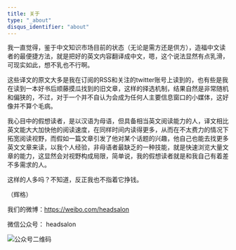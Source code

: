 ```yaml
---
title: 关于
type: "_about"
disqus_identifier: "about"
---
```


我一直觉得，鉴于中文知识市场目前的状态（无论是需方还是供方），造福中文读者的最便捷方法，就是把好的英文内容翻译成中文，嗯，这个说法显然有点乳滑，可现实如此，想不乳也不行啊。

这些译文的原文大多是我在订阅的RSS和关注的twitter账号上读到的，也有些是我在读到一本好书后顺藤摸瓜找到的旧文章，这样的择选机制，结果自然是非常随机和偏狭的，不过，对于一个并不自认为会成为任何人主要信息窗口的小媒体，这好像并不算个毛病。

我心目中的假想读者，是以汉语为母语，但具备相当英文阅读能力的人，译文相比英文能大大加快他的阅读速度，在同样时间内读得更多，从而在不太费力的情况下拓宽阅读视野，而假如一篇文章引发了他对某个话题的兴趣，他自己也能去找更多英文文章来读，以我个人经验，非母语者最缺乏的一种技能，就是快速浏览大量文章的能力，这显然会对视野构成局限，简单说，我的假想读者就是和我自己有着差不多需求的人。

这样的人多吗？不知道，反正我也不指着它挣钱。

（辉格）

我们的微博：<https://weibo.com/headsalon>

微信公众号： headsalon

<img src="/img/QR_code.jpg" alt="公众号二维码" id="QR_code">
